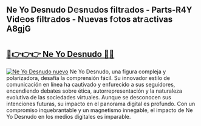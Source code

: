 ## Ne Yo Desnudo D𝚎sn𝚞dos filtr𝚊dos - Parts-R4Y Vid𝚎os filtr𝚊dos - N𝚞evas f𝚘tos atr𝚊ctivas A8gjG

# <h2><a href="http://mbc5uv4.tromn.icu/?c=Ne+Yo+Desnudo">🔗👉👉👉 Ne Yo Desnudo 🔗🔗</a></h2>

[![Ne Yo Desnudo nuevo](https://i.imgur.com/pEAQMta.gif)](http://mbc5uv4.tromn.icu/?c=Ne+Yo+Desnudo)
Ne Yo Desnudo, una figura compleja y polarizadora, desafía la comprensión fácil. Su innovador estilo de comunicación en línea ha cautivado y enfurecido a sus seguidores, encendiendo debates sobre ética, autorrepresentación y la naturaleza evolutiva de las sociedades virtuales. Aunque se desconocen sus intenciones futuras, su impacto en el panorama digital es profundo. Con un compromiso inquebrantable y un magnetismo innegable, el impacto de Ne Yo Desnudo en los medios digitales es imparable.
